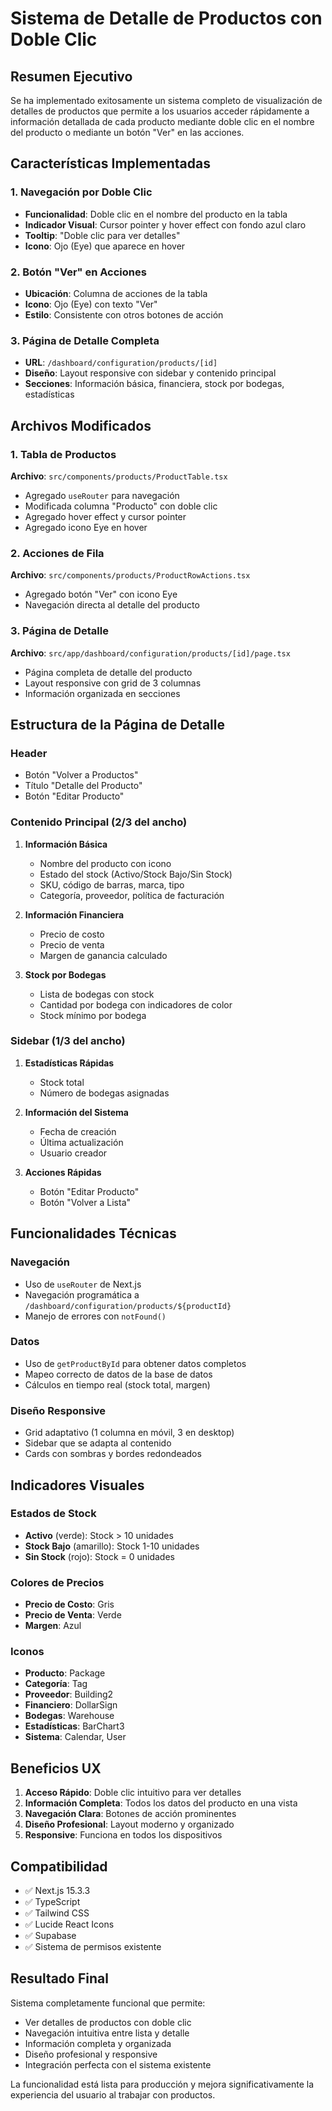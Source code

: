 # Sistema de Detalle de Productos con Doble Clic

## Resumen Ejecutivo

Se ha implementado exitosamente un sistema completo de visualización de detalles de productos que permite a los usuarios acceder rápidamente a información detallada de cada producto mediante doble clic en el nombre del producto o mediante un botón "Ver" en las acciones.

## Características Implementadas

### 1. Navegación por Doble Clic
- **Funcionalidad**: Doble clic en el nombre del producto en la tabla
- **Indicador Visual**: Cursor pointer y hover effect con fondo azul claro
- **Tooltip**: "Doble clic para ver detalles"
- **Icono**: Ojo (Eye) que aparece en hover

### 2. Botón "Ver" en Acciones
- **Ubicación**: Columna de acciones de la tabla
- **Icono**: Ojo (Eye) con texto "Ver"
- **Estilo**: Consistente con otros botones de acción

### 3. Página de Detalle Completa
- **URL**: `/dashboard/configuration/products/[id]`
- **Diseño**: Layout responsive con sidebar y contenido principal
- **Secciones**: Información básica, financiera, stock por bodegas, estadísticas

## Archivos Modificados

### 1. Tabla de Productos
**Archivo**: `src/components/products/ProductTable.tsx`
- Agregado `useRouter` para navegación
- Modificada columna "Producto" con doble clic
- Agregado hover effect y cursor pointer
- Agregado icono Eye en hover

### 2. Acciones de Fila
**Archivo**: `src/components/products/ProductRowActions.tsx`
- Agregado botón "Ver" con icono Eye
- Navegación directa al detalle del producto

### 3. Página de Detalle
**Archivo**: `src/app/dashboard/configuration/products/[id]/page.tsx`
- Página completa de detalle del producto
- Layout responsive con grid de 3 columnas
- Información organizada en secciones

## Estructura de la Página de Detalle

### Header
- Botón "Volver a Productos"
- Título "Detalle del Producto"
- Botón "Editar Producto"

### Contenido Principal (2/3 del ancho)
1. **Información Básica**
   - Nombre del producto con icono
   - Estado del stock (Activo/Stock Bajo/Sin Stock)
   - SKU, código de barras, marca, tipo
   - Categoría, proveedor, política de facturación

2. **Información Financiera**
   - Precio de costo
   - Precio de venta
   - Margen de ganancia calculado

3. **Stock por Bodegas**
   - Lista de bodegas con stock
   - Cantidad por bodega con indicadores de color
   - Stock mínimo por bodega

### Sidebar (1/3 del ancho)
1. **Estadísticas Rápidas**
   - Stock total
   - Número de bodegas asignadas

2. **Información del Sistema**
   - Fecha de creación
   - Última actualización
   - Usuario creador

3. **Acciones Rápidas**
   - Botón "Editar Producto"
   - Botón "Volver a Lista"

## Funcionalidades Técnicas

### Navegación
- Uso de `useRouter` de Next.js
- Navegación programática a `/dashboard/configuration/products/${productId}`
- Manejo de errores con `notFound()`

### Datos
- Uso de `getProductById` para obtener datos completos
- Mapeo correcto de datos de la base de datos
- Cálculos en tiempo real (stock total, margen)

### Diseño Responsive
- Grid adaptativo (1 columna en móvil, 3 en desktop)
- Sidebar que se adapta al contenido
- Cards con sombras y bordes redondeados

## Indicadores Visuales

### Estados de Stock
- **Activo** (verde): Stock > 10 unidades
- **Stock Bajo** (amarillo): Stock 1-10 unidades
- **Sin Stock** (rojo): Stock = 0 unidades

### Colores de Precios
- **Precio de Costo**: Gris
- **Precio de Venta**: Verde
- **Margen**: Azul

### Iconos
- **Producto**: Package
- **Categoría**: Tag
- **Proveedor**: Building2
- **Financiero**: DollarSign
- **Bodegas**: Warehouse
- **Estadísticas**: BarChart3
- **Sistema**: Calendar, User

## Beneficios UX

1. **Acceso Rápido**: Doble clic intuitivo para ver detalles
2. **Información Completa**: Todos los datos del producto en una vista
3. **Navegación Clara**: Botones de acción prominentes
4. **Diseño Profesional**: Layout moderno y organizado
5. **Responsive**: Funciona en todos los dispositivos

## Compatibilidad

- ✅ Next.js 15.3.3
- ✅ TypeScript
- ✅ Tailwind CSS
- ✅ Lucide React Icons
- ✅ Supabase
- ✅ Sistema de permisos existente

## Resultado Final

Sistema completamente funcional que permite:
- Ver detalles de productos con doble clic
- Navegación intuitiva entre lista y detalle
- Información completa y organizada
- Diseño profesional y responsive
- Integración perfecta con el sistema existente

La funcionalidad está lista para producción y mejora significativamente la experiencia del usuario al trabajar con productos. 